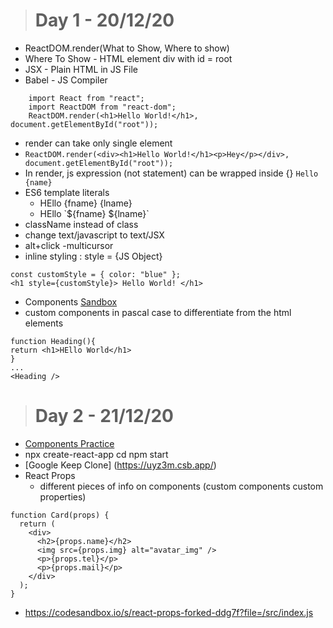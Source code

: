 >#  Day 1 - 20/12/20
- ReactDOM.render(What to Show, Where to show)
- Where To Show - HTML element div with id = root
- JSX - Plain HTML in JS File
- Babel - JS Compiler 
```
    import React from "react";
    import ReactDOM from "react-dom";
    ReactDOM.render(<h1>Hello World!</h1>, document.getElementById("root"));

```
-  render can take only single element
- ```ReactDOM.render(<div><h1>Hello World!</h1><p>Hey</p></div>, document.getElementById("root"));```
- In render, js expression (not statement) can be wrapped inside {} ``` Hello {name} ```
- ES6 template literals
  - </h1>HEllo {fname} {lname}</h1>
  - </h1>HEllo `${fname} ${lname}`</h1>
- className instead of class
- change text/javascript to text/JSX
- alt+click -multicursor
- inline styling : style = {JS Object}
```
const customStyle = { color: "blue" };
<h1 style={customStyle}> Hello World! </h1>
```
- Components [Sandbox](
https://codesandbox.io/s/component-forked-s9jrf?file=/src/index.jsx)
 - custom components in pascal case to differentiate from the html elements
 ```
 function Heading(){
 return <h1>HEllo World</h1>
 }
 ...
 <Heading />
 ```
 >#  Day 2 - 21/12/20
 - [Components Practice](https://codesandbox.io/s/react-components-practice-forked-umiw1?file=/src/components/App.jsx)
 - npx create-react-app <name>
   cd <name>
   npm start
 - [Google Keep Clone] (https://uyz3m.csb.app/)
 - React Props 
    - different pieces of info on components (custom components custom properties)
```
function Card(props) {
  return (
    <div>
      <h2>{props.name}</h2>
      <img src={props.img} alt="avatar_img" />
      <p>{props.tel}</p>
      <p>{props.mail}</p>
    </div>
  );
}
```
- https://codesandbox.io/s/react-props-forked-ddg7f?file=/src/index.js    
